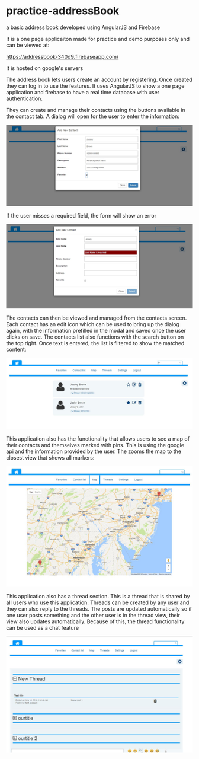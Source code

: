 # practice-addressBook
a basic address book developed using AngularJS and Firebase

It is a one page applicaiton made for practice and demo purposes only and can be viewed at:

https://addressbook-340d9.firebaseapp.com/

It is hosted on google's servers

The address book lets users create an account by registering. Once created they can log in to use the features. It uses AngularJS to show a one page application and firebase to have a real time database with user authentication.

They can create and manage their contacts using the buttons available in the contact tab. A dialog will open for the user to enter the information:

![ScreenShot](img/add-contact-filled.JPG?raw=true)

If the user misses a required field, the form will show an error

![ScreenShot](img/add-contact-error.JPG?raw=true)

The contacts can then be viewed and managed from the contacts screen. Each contact has an edit icon which can be used to bring up the dialog again, with the information prefilled in the modal and saved once the user clicks on save. The contacts list also functions with the search button on the top right. Once text is entered, the list is filtered to show the matched content:

![ScreenShot](img/search-function-jpg.JPG?raw=true)


This application also has the functionality that allows users to see a map of their contacts and themselves marked with pins. This is using the google api and the information provided by the user. The zooms the map to the closest view that shows all markers:

![ScreenShot](img/map-view.jpg?raw=true)

This application also has a thread section. This is a thread that is shared by all users who use this application. Threads can be created by any user and they can also reply to the threads. The posts are updated automatically so if one user posts something and the other user is in the thread view, their view also updates automatically. Because of this, the thread functionality can be used as a chat feature

![ScreenShot](img/thread-view-2.JPG?raw=true)
